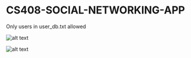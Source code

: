 # CS408-SOCIAL-NETWORKING-APP

Only users in user_db.txt allowed

![alt text](https://github.com/ranemelshanawany/CS408-SOCIAL-NETWORKING-APP/tree/main/img/Picture1.png?raw=true)

![alt text](https://github.com/ranemelshanawany/CS408-SOCIAL-NETWORKING-APP/tree/main/img/Picture2.png?raw=true)
